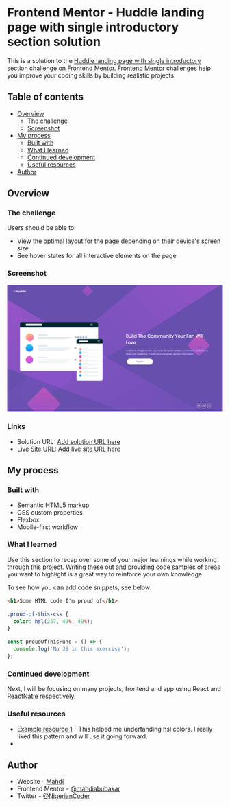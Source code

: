 # Frontend Mentor - Huddle landing page with single introductory section solution

This is a solution to the [Huddle landing page with single introductory section challenge on Frontend Mentor](https://www.frontendmentor.io/challenges/huddle-landing-page-with-a-single-introductory-section-B_2Wvxgi0). Frontend Mentor challenges help you improve your coding skills by building realistic projects.

## Table of contents

- [Overview](#overview)
  - [The challenge](#the-challenge)
  - [Screenshot](#screenshot)
- [My process](#my-process)
  - [Built with](#built-with)
  - [What I learned](#what-i-learned)
  - [Continued development](#continued-development)
  - [Useful resources](#useful-resources)
- [Author](#author)

## Overview

### The challenge

Users should be able to:

- View the optimal layout for the page depending on their device's screen size
- See hover states for all interactive elements on the page

### Screenshot

![](./dist/screenshot.png)

### Links

- Solution URL: [Add solution URL here](https://github.com/mahdiabubakar/huddle-landing-page)
- Live Site URL: [Add live site URL here](https://pedantic-hopper-66a257.netlify.app/)

## My process

### Built with

- Semantic HTML5 markup
- CSS custom properties
- Flexbox
- Mobile-first workflow

### What I learned

Use this section to recap over some of your major learnings while working through this project. Writing these out and providing code samples of areas you want to highlight is a great way to reinforce your own knowledge.

To see how you can add code snippets, see below:

```html
<h1>Some HTML code I'm proud of</h1>
```

```css
.proud-of-this-css {
  color: hsl(257, 40%, 49%);
}
```

```js
const proudOfThisFunc = () => {
  console.log('No JS in this exercise');
};
```

### Continued development

Next, I will be focusing on many projects, frontend and app using React and ReactNatie respectively.

### Useful resources

- [Example resource 1](https://www.w3schools.com/colors/colors_hsl.asp) - This helped me undertanding hsl colors. I really liked this pattern and will use it going forward.
-

## Author

- Website - [Mahdi](https://www.mahdiabubakar.me)
- Frontend Mentor - [@mahdiabubakar](https://www.frontendmentor.io/profile/mahdiabubakar)
- Twitter - [@NigerianCoder](https://www.twitter.com/yourusername)
